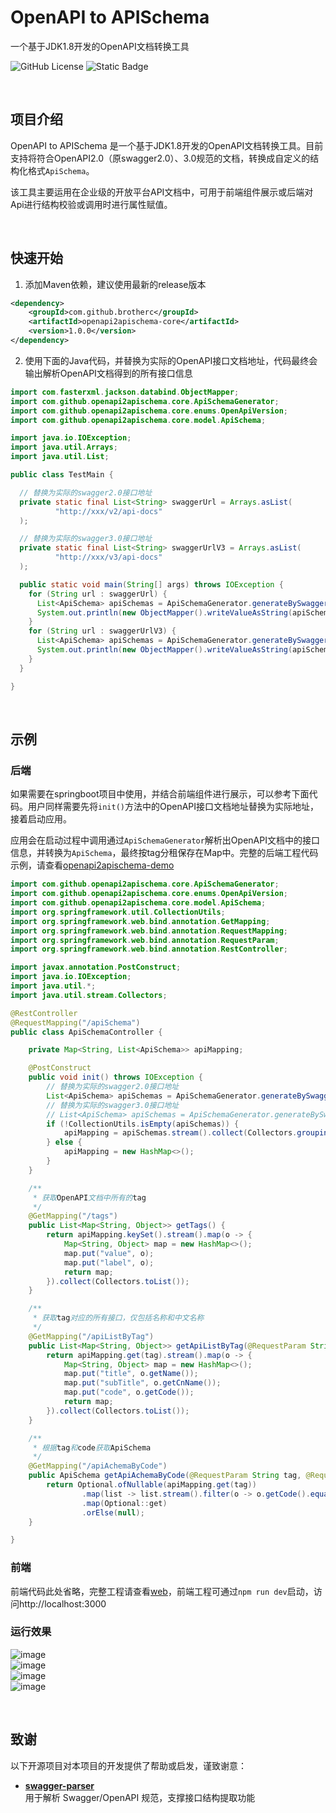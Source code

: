 # OpenAPI to APISchema

一个基于JDK1.8开发的OpenAPI文档转换工具

![GitHub License](https://img.shields.io/github/license/brotherc/openapi2apischema)
![Static Badge](https://img.shields.io/badge/jdk-%3E%3D1.8-green)

<br>

## 项目介绍

OpenAPI to APISchema 是一个基于JDK1.8开发的OpenAPI文档转换工具。目前支持将符合OpenAPI2.0（原swagger2.0）、3.0规范的文档，转换成自定义的结构化格式`ApiSchema`。  

该工具主要运用在企业级的开放平台API文档中，可用于前端组件展示或后端对Api进行结构校验或调用时进行属性赋值。

<br>

## 快速开始

1. 添加Maven依赖，建议使用最新的release版本

```xml
<dependency>
    <groupId>com.github.brotherc</groupId>
    <artifactId>openapi2apischema-core</artifactId>
    <version>1.0.0</version>
</dependency>
```

2. 使用下面的Java代码，并替换为实际的OpenAPI接口文档地址，代码最终会输出解析OpenAPI文档得到的所有接口信息  

```java
import com.fasterxml.jackson.databind.ObjectMapper;
import com.github.openapi2apischema.core.ApiSchemaGenerator;
import com.github.openapi2apischema.core.enums.OpenApiVersion;
import com.github.openapi2apischema.core.model.ApiSchema;

import java.io.IOException;
import java.util.Arrays;
import java.util.List;

public class TestMain {

  // 替换为实际的swagger2.0接口地址
  private static final List<String> swaggerUrl = Arrays.asList(
          "http://xxx/v2/api-docs"
  );

  // 替换为实际的swagger3.0接口地址
  private static final List<String> swaggerUrlV3 = Arrays.asList(
          "http://xxx/v3/api-docs"
  );

  public static void main(String[] args) throws IOException {
    for (String url : swaggerUrl) {
      List<ApiSchema> apiSchemas = ApiSchemaGenerator.generateBySwaggerUrl(OpenApiVersion.V2, url, null);
      System.out.println(new ObjectMapper().writeValueAsString(apiSchemas));
    }
    for (String url : swaggerUrlV3) {
      List<ApiSchema> apiSchemas = ApiSchemaGenerator.generateBySwaggerUrl(OpenApiVersion.V3, url, null);
      System.out.println(new ObjectMapper().writeValueAsString(apiSchemas));
    }
  }

}
```

<br>

## 示例
### 后端
如果需要在springboot项目中使用，并结合前端组件进行展示，可以参考下面代码。用户同样需要先将`init()`方法中的OpenAPI接口文档地址替换为实际地址，接着启动应用。  

应用会在启动过程中调用通过`ApiSchemaGenerator`解析出OpenAPI文档中的接口信息，并转换为`ApiSchema`，最终按tag分租保存在Map中。完整的后端工程代码示例，请查看[openapi2apischema-demo](openapi2apischema-demo)

```java
import com.github.openapi2apischema.core.ApiSchemaGenerator;
import com.github.openapi2apischema.core.enums.OpenApiVersion;
import com.github.openapi2apischema.core.model.ApiSchema;
import org.springframework.util.CollectionUtils;
import org.springframework.web.bind.annotation.GetMapping;
import org.springframework.web.bind.annotation.RequestMapping;
import org.springframework.web.bind.annotation.RequestParam;
import org.springframework.web.bind.annotation.RestController;

import javax.annotation.PostConstruct;
import java.io.IOException;
import java.util.*;
import java.util.stream.Collectors;

@RestController
@RequestMapping("/apiSchema")
public class ApiSchemaController {

    private Map<String, List<ApiSchema>> apiMapping;

    @PostConstruct
    public void init() throws IOException {
        // 替换为实际的swagger2.0接口地址
        List<ApiSchema> apiSchemas = ApiSchemaGenerator.generateBySwaggerUrl(OpenApiVersion.V2, "https://xxx/v2/api-docs", null);
        // 替换为实际的swagger3.0接口地址
        // List<ApiSchema> apiSchemas = ApiSchemaGenerator.generateBySwaggerUrl(OpenApiVersion.V3, "https://xxx/v3/api-docs", null);
        if (!CollectionUtils.isEmpty(apiSchemas)) {
            apiMapping = apiSchemas.stream().collect(Collectors.groupingBy(o -> o.getTags().get(0)));
        } else {
            apiMapping = new HashMap<>();
        }
    }

    /**
     * 获取OpenAPI文档中所有的tag
     */
    @GetMapping("/tags")
    public List<Map<String, Object>> getTags() {
        return apiMapping.keySet().stream().map(o -> {
            Map<String, Object> map = new HashMap<>();
            map.put("value", o);
            map.put("label", o);
            return map;
        }).collect(Collectors.toList());
    }

    /**
     * 获取tag对应的所有接口，仅包括名称和中文名称
     */
    @GetMapping("/apiListByTag")
    public List<Map<String, Object>> getApiListByTag(@RequestParam String tag) {
        return apiMapping.get(tag).stream().map(o -> {
            Map<String, Object> map = new HashMap<>();
            map.put("title", o.getName());
            map.put("subTitle", o.getCnName());
            map.put("code", o.getCode());
            return map;
        }).collect(Collectors.toList());
    }

    /**
     * 根据tag和code获取ApiSchema
     */
    @GetMapping("/apiAchemaByCode")
    public ApiSchema getApiAchemaByCode(@RequestParam String tag, @RequestParam String code) {
        return Optional.ofNullable(apiMapping.get(tag))
                .map(list -> list.stream().filter(o -> o.getCode().equals(code)).findFirst())
                .map(Optional::get)
                .orElse(null);
    }

}
```
### 前端
前端代码此处省略，完整工程请查看[web](openapi2apischema-demo/src/main/resources/web)，前端工程可通过`npm run dev`启动，访问http://localhost:3000

### 运行效果
![image](docs/preview/tags.png)  
![image](docs/preview/apiList.png)  
![image](docs/preview/get.png)  
![image](docs/preview/post.png)

<br>

## 致谢

以下开源项目对本项目的开发提供了帮助或启发，谨致谢意：

- **[swagger-parser](https://github.com/swagger-api/swagger-parser)**  
  用于解析 Swagger/OpenAPI 规范，支撑接口结构提取功能